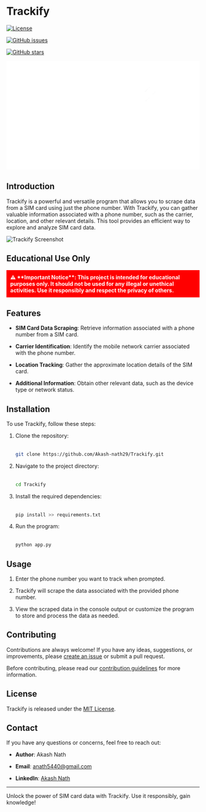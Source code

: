 # Trackify

[![License](https://img.shields.io/github/license/Akash-nath29/Trackify)](https://github.com/Akash-nath29/Trackify/blob/main/LICENSE)

[![GitHub issues](https://img.shields.io/github/issues/Akash-nath29/Trackify)](https://github.com/Akash-nath29/Trackify/issues)

[![GitHub stars](https://img.shields.io/github/stars/Akash-nath29/Trackify)](https://github.com/Akash-nath29/Trackify/stargazers)

![Trackify Logo](https://github.com/Akash-nath29/Trackify/blob/main/logo.png)

<h2>Introduction</h2>

Trackify is a powerful and versatile program that allows you to scrape data from a SIM card using just the phone number. With Trackify, you can gather valuable information associated with a phone number, such as the carrier, location, and other relevant details. This tool provides an efficient way to explore and analyze SIM card data.

![Trackify Screenshot](https://github.com/Akash-nath29/Trackify/blob/main/screenshot.png)

## Educational Use Only

<div style="background-color: #ff0000; color: white; padding: 10px; font-weight: bold;">⚠️ **Important Notice**: This project is intended for educational purposes only. It should not be used for any illegal or unethical activities. Use it responsibly and respect the privacy of others.</div>

## Features

- **SIM Card Data Scraping**: Retrieve information associated with a phone number from a SIM card.

- **Carrier Identification**: Identify the mobile network carrier associated with the phone number.

- **Location Tracking**: Gather the approximate location details of the SIM card.

- **Additional Information**: Obtain other relevant data, such as the device type or network status.

## Installation

To use Trackify, follow these steps:

1. Clone the repository:

   ```bash

   git clone https://github.com/Akash-nath29/Trackify.git

   ```

2. Navigate to the project directory:

   ```bash

   cd Trackify

   ```

3. Install the required dependencies:

   ```bash

   pip install >> requirements.txt

   ```

4. Run the program:

   ```bash

   python app.py

   ```

## Usage

1. Enter the phone number you want to track when prompted.

2. Trackify will scrape the data associated with the provided phone number.

3. View the scraped data in the console output or customize the program to store and process the data as needed.

## Contributing

Contributions are always welcome! If you have any ideas, suggestions, or improvements, please [create an issue](https://github.com/Akash-nath29/Trackify/issues) or submit a pull request.

Before contributing, please read our [contribution guidelines](https://github.com/Akash-nath29/Trackify/blob/main/CONTRIBUTING.md) for more information.

## License

Trackify is released under the [MIT License](https://github.com/Akash-nath29/Trackify/blob/main/LICENSE).

## Contact

If you have any questions or concerns, feel free to reach out:

- **Author**: Akash Nath

- **Email**: [anath5440@gmail.com](mailto:anath5440@gmail.com)

- **LinkedIn**: [Akash Nath](https://www.linkedin.com/in/akashnath29/)

---

Unlock the power of SIM card data with Trackify. Use it responsibly, gain knowledge!
